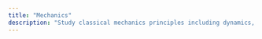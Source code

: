 ```yaml
---
title: "Mechanics"
description: "Study classical mechanics principles including dynamics, kinematics, energy, and motion with practical examples and applications"
---
```


